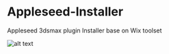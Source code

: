 
# Appleseed-Installer
Appleseed 3dsmax plugin Installer base on Wix toolset 

![alt text](https://3dfine.com/content/appleseed-Installer.jpg)
